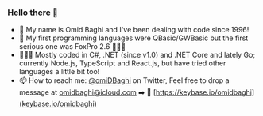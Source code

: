 
### Hello there 👋

- 💬 My name is Omid Baghi and I've been dealing with code since 1996!
- 💾 My first programming languages were QBasic/GWBasic but the first serious one was FoxPro 2.6 🤷🏻‍♂️
- 👨🏻‍💻 Mostly coded in C#, .NET (since v1.0) and .NET Core and lately Go; currently Node.js, TypeScript and React.js, but have tried other languages a little bit too!
- 📫 How to reach me: [@omiDBaghi](https://twitter.com/omidbaghi) on Twitter, Feel free to drop a message at [omidbaghi@icloud.com](omidbaghi@icloud.com)
➡️ 🔐 [https://keybase.io/omidbaghi](keybase.io/omidbaghi)
